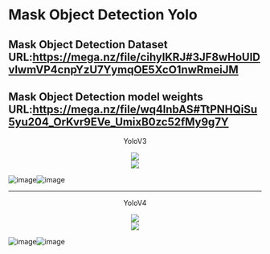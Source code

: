 # Mask Object Detection Yolo
 
Mask Object Detection Dataset URL:https://mega.nz/file/cihylKRJ#3JF8wHoUIDvlwmVP4cnpYzU7YymqOE5XcO1nwRmeiJM
-------------
Mask Object Detection  model weights URL:https://mega.nz/file/wq4lnbAS#TtPNHQiSu5yu204_OrKvr9EVe_UmixB0zc52fMy9g7Y
-------------


<p align="center">YoloV3</font></p>

<div align="center">
<img src="https://github.com/wade0125/Mask_Object_Detection_Yolo/blob/main/YoloV3-Tensorflow2.X/map_out/results/mAP.png">
</div>

<div align="center">
<img src="https://github.com/wade0125/Mask_Object_Detection_Yolo/blob/main/YoloV3-Tensorflow2.X/map_out/results/lamr.png">
</div>


![image](https://github.com/wade0125/Mask_Object_Detection_Yolo/blob/main/YoloV3-Tensorflow2.X/img/maksssksksss627.png)![image](https://github.com/wade0125/Mask_Object_Detection_Yolo/blob/main/YoloV3-Tensorflow2.X/img_out/maksssksksss627.png)

------------

<p align="center">YoloV4</font></p>

<div align="center">
<img src="https://github.com/wade0125/Mask_Object_Detection_Yolo/blob/main/YoloV4-Tensorflow2.X/map_out/results/mAP.png">
</div>

<div align="center">
<img src="https://github.com/wade0125/Mask_Object_Detection_Yolo/blob/main/YoloV4-Tensorflow2.X/map_out/results/lamr.png">
</div>


![image](https://github.com/wade0125/Mask_Object_Detection_Yolo/blob/main/YoloV4-Tensorflow2.X/img/maksssksksss627.png)![image](https://github.com/wade0125/Mask_Object_Detection_Yolo/blob/main/YoloV4-Tensorflow2.X/img_out/maksssksksss627.png)











